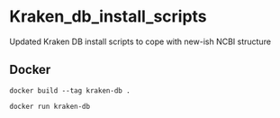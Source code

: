 # Kraken_db_install_scripts

Updated Kraken DB install scripts to cope with new-ish NCBI structure

## Docker

```
docker build --tag kraken-db .

docker run kraken-db
```
